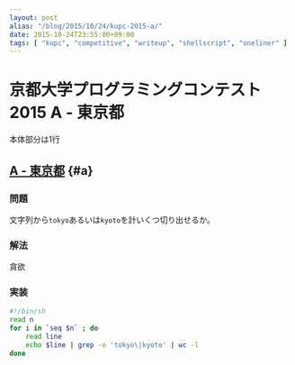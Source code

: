 ```yaml
---
layout: post
alias: "/blog/2015/10/24/kupc-2015-a/"
date: 2015-10-24T23:55:00+09:00
tags: [ "kupc", "competitive", "writeup", "shellscript", "oneliner" ]
---
```


# 京都大学プログラミングコンテスト2015 A - 東京都

本体部分は1行

<!-- more -->

## [A - 東京都](https://beta.atcoder.jp/contests/kupc2015/tasks/kupc2015_a) {#a}

### 問題

文字列から`tokyo`あるいは`kyoto`を計いくつ切り出せるか。

### 解法

貪欲

### 実装

``` sh
#!/bin/sh
read n
for i in `seq $n` ; do
    read line
    echo $line | grep -o 'tokyo\|kyoto' | wc -l
done
```
